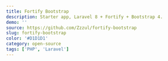 ```yaml
---
title: Fortify Bootstrap
description: Starter app, Laravel 8 + Fortify + Bootstrap 4.
demo: ''
source: https://github.com/Zzzul/fortify-bootstrap
slug: fortify-bootstrap
color: '#D1D1D1'
category: open-source
tags: ['PHP', 'Laravel']
---
```

